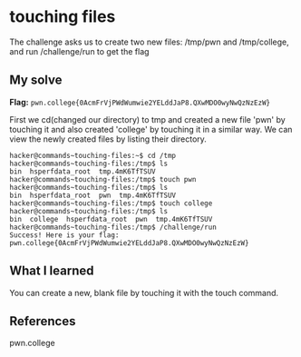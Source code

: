 # touching files
The challenge asks us to create two new files: /tmp/pwn and /tmp/college, and run /challenge/run to get the flag

## My solve
**Flag:** `pwn.college{0AcmFrVjPWdWumwie2YELddJaP8.QXwMDO0wyNwQzNzEzW}`

First we cd(changed our directory) to tmp and created a new file 'pwn' by touching it and also created 'college' by touching it in a similar way.
We can view the newly created files by listing their directory.

```
hacker@commands~touching-files:~$ cd /tmp
hacker@commands~touching-files:/tmp$ ls
bin  hsperfdata_root  tmp.4mK6TfTSUV
hacker@commands~touching-files:/tmp$ touch pwn
hacker@commands~touching-files:/tmp$ ls
bin  hsperfdata_root  pwn  tmp.4mK6TfTSUV
hacker@commands~touching-files:/tmp$ touch college
hacker@commands~touching-files:/tmp$ ls
bin  college  hsperfdata_root  pwn  tmp.4mK6TfTSUV
hacker@commands~touching-files:/tmp$ /challenge/run
Success! Here is your flag:
pwn.college{0AcmFrVjPWdWumwie2YELddJaP8.QXwMDO0wyNwQzNzEzW}
```

## What I learned
You can create a new, blank file by touching it with the touch command.

## References 
pwn.college
